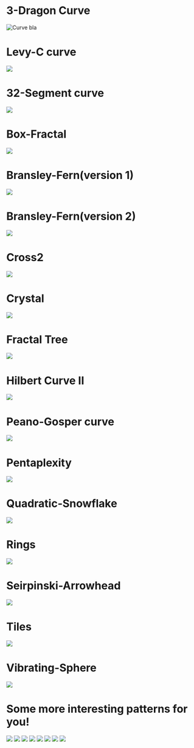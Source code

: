 # 3-Dragon Curve
![Curve bla ](https://github.com/rodosingh/Tesellate-2020/blob/main/32-segment-curve.png)
# Levy-C curve
![](https://github.com/rodosingh/Tesellate-2020/blob/main/Levy_c_curve.png)
# 32-Segment curve
![](https://github.com/rodosingh/Tesellate-2020/blob/main/32-segment-curve.png)
# Box-Fractal
![](https://github.com/rodosingh/Tesellate-2020/blob/main/box_fractal.png)
# Bransley-Fern(version 1)
![](https://github.com/rodosingh/Tesellate-2020/blob/main/bransley_fern_realistic.png)
# Bransley-Fern(version 2)
![](https://github.com/rodosingh/Tesellate-2020/blob/main/bransley_fern.png)
# Cross2
![](https://github.com/rodosingh/Tesellate-2020/blob/main/cross2.png)
# Crystal
![](https://github.com/rodosingh/Tesellate-2020/blob/main/crystal.png)
# Fractal Tree
![](https://github.com/rodosingh/Tesellate-2020/blob/main/fractal-pattern.png)
# Hilbert Curve II
![](https://github.com/rodosingh/Tesellate-2020/blob/main/hilbert-curve-2.png)
# Peano-Gosper curve
![](https://github.com/rodosingh/Tesellate-2020/blob/main/peano_gosper.png)
# Pentaplexity
![](https://github.com/rodosingh/Tesellate-2020/blob/main/pentaplexity.png)
# Quadratic-Snowflake
![](https://github.com/rodosingh/Tesellate-2020/blob/main/quadratic_snowflake.png)
# Rings
![](https://github.com/rodosingh/Tesellate-2020/blob/main/ring.png)
# Seirpinski-Arrowhead
![](https://github.com/rodosingh/Tesellate-2020/blob/main/seirpinski_arrowhead.png)
# Tiles
![](https://github.com/rodosingh/Tesellate-2020/blob/main/tiles.png)
# Vibrating-Sphere
![](https://github.com/rodosingh/Tesellate-2020/blob/main/vibrating_sphere.png)
# Some more interesting patterns for you!
![](https://github.com/rodosingh/Tesellate-2020/blob/main/pattern_2.png)
![](https://github.com/rodosingh/Tesellate-2020/blob/main/pattern6.png)
![](https://github.com/rodosingh/Tesellate-2020/blob/main/pattern5.png)
![](https://github.com/rodosingh/Tesellate-2020/blob/main/pattern4_1.png)
![](https://github.com/rodosingh/Tesellate-2020/blob/main/pattern4.png)
![](https://github.com/rodosingh/Tesellate-2020/blob/main/pattern3_1.png)
![](https://github.com/rodosingh/Tesellate-2020/blob/main/pattern3.png)
![](https://github.com/rodosingh/Tesellate-2020/blob/main/pattern2.png)
